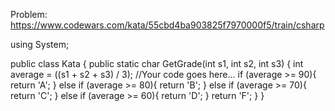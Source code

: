 Problem: https://www.codewars.com/kata/55cbd4ba903825f7970000f5/train/csharp

using System;

public class Kata
{
public static char GetGrade(int s1, int s2, int s3)
{
int average = ((s1 + s2 + s3) / 3);
//Your code goes here...
if (average >= 90){
return 'A';
}
else if (average >= 80){
return 'B';
}
else if (average >= 70){
return 'C';
}
else if (average >= 60){
return 'D';
}
return 'F';
}
}
